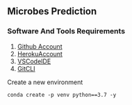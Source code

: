 ## Microbes Prediction 

### Software And Tools Requirements


1. [Github Account](https://github.com)
2. [HerokuAccount](https:heroku.com)
3. [VSCodeIDE](https://code.visualstudio.com)
4. [GitCLI](https://git-sum.com/book/en/v2/Getting-Started-The-Command-Line)

Create a new environment

```
conda create -p venv python==3.7 -y
```
